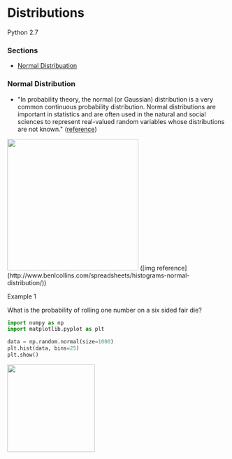 # Distributions

Python 2.7

### Sections
 - [Normal Distribuation](https://github.com/gravity226/Understanding_Data_Science/tree/master/Distributions#normal-distribution)

### Normal Distribution
 - "In probability theory, the normal (or Gaussian) distribution is a very common continuous probability distribution. Normal distributions are important in statistics and are often used in the natural and social sciences to represent real-valued random variables whose distributions are not known." ([reference](https://en.wikipedia.org/wiki/Normal_distribution))

<img src="https://github.com/gravity226/Understanding_Data_Science/blob/master/imgs/normald.jpg" height="300">
([img reference](http://www.benlcollins.com/spreadsheets/histograms-normal-distribution/))

Example 1

What is the probability of rolling one number on a six sided fair die?
``` python
import numpy as np
import matplotlib.pyplot as plt

data = np.random.normal(size=1000)
plt.hist(data, bins=25)
plt.show()
```
<img src="https://github.com/gravity226/Understanding_Data_Science/blob/master/imgs/normalD1.png" height="200">
